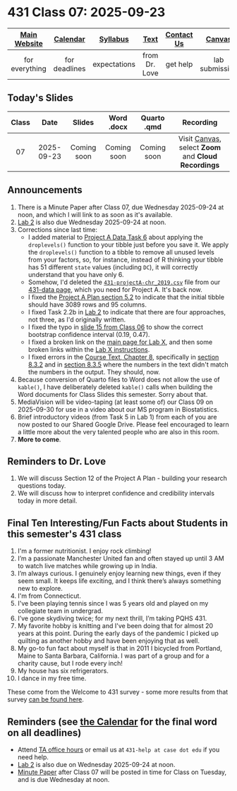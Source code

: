 # 431 Class 07: 2025-09-23

[Main Website](https://thomaselove.github.io/431-2025/) | [Calendar](https://thomaselove.github.io/431-2025/calendar.html) | [Syllabus](https://thomaselove.github.io/431-syllabus-2025/) | [Text](https://thomaselove.github.io/431-book/) | [Contact Us](https://thomaselove.github.io/431-2025/contact.html) | [Canvas](https://canvas.case.edu) | [Data and Code](https://github.com/THOMASELOVE/431-data)
:-----------: | :--------------: | :----------: | :---------: | :-------------: | :-----------: | :------------:
for everything | for deadlines | expectations | from Dr. Love | get help | lab submission | for downloads

## Today's Slides

Class | Date | Slides | Word .docx | Quarto .qmd | Recording
:---: | :--------: | :------: | :------: | :------: | :-------------:
07 | 2025-09-23 | Coming soon | Coming soon | Coming soon | Visit [Canvas](https://canvas.case.edu/), select **Zoom** and **Cloud Recordings**

<!-- 

07 | 2025-09-23 | **[Slides 07](https://thomaselove.github.io/431-slides-2025/class07.html)** | **[Word 07](https://thomaselove.github.io/431-slides-2025/class07w.docx)** | **[Code 07](https://github.com/THOMASELOVE/431-slides-2025/blob/main/class07.qmd)** | Visit [Canvas](https://canvas.case.edu/), select **Zoom** and **Cloud Recordings**

-->

## Announcements

1. There is a Minute Paper after Class 07, due Wednesday 2025-09-24 at noon, and which I will link to as soon as it's available.
2. [Lab 2](https://github.com/THOMASELOVE/431-labs-2025/tree/main/lab2) is also due Wednesday 2025-09-24 at noon.
3. Corrections since last time:
    - I added material to [Project A Data Task 6](https://thomaselove.github.io/431-projectA-2025/data.html#data-task-6.-re-order-variables-drop-extraneous-factor-levels-then-save-the-final-chr_2025-tibble) about applying the `droplevels()` function to your tibble just before you save it. We apply the `droplevels()` function to a tibble to remove all unused levels from your factors, so, for instance, instead of R thinking your tibble has 51 different `state` values (including `DC`), it will correctly understand that you have only 6.
    - Somehow, I'd deleted the [`431-projectA-chr_2019.csv`](https://raw.githubusercontent.com/THOMASELOVE/431-data/refs/heads/main/data/431-projectA-chr_2019.csv) file from our [431-data page](https://github.com/THOMASELOVE/431-data), which you need for Project A. It's back now.
    - I fixed the [Project A Plan section 5.2](https://thomaselove.github.io/431-projectA-2025/plan.html#section-2.-data-ingest) to indicate that the initial tibble should have 3089 rows and 95 columns.
    - I fixed Task 2.2b in [Lab 2](https://github.com/THOMASELOVE/431-labs-2025/tree/main/lab2) to indicate that there are four approaches, not three, as I'd originally written.
    - I fixed the typo in [slide 15 from Class 06](https://thomaselove.github.io/431-slides-2025/class06.html#/what-to-do-about-outliers-13) to show the correct bootstrap confidence interval (0.19, 0.47).
    - I fixed a broken link on the [main page for Lab X](https://github.com/THOMASELOVE/431-labs-2025/tree/main/labX), and then some broken links within the [Lab X instructions](https://github.com/THOMASELOVE/431-labs-2025/tree/main/labX).
    - I fixed errors in the [Course Text, Chapter 8](https://thomaselove.github.io/431-book/08_moregroups.html), specifically in [section 8.3.2](https://thomaselove.github.io/431-book/08_moregroups.html#estimate-means-at-each-level-from-model) and in [section 8.3.5](https://thomaselove.github.io/431-book/08_moregroups.html#pairwise-comparisons-using-holm-method) where the numbers in the text didn't match the numbers in the output. They should, now.
5. Because conversion of Quarto files to Word does not allow the use of `kable()`, I have deliberately deleted `kable()` calls when building the Word documents for Class Slides this semester. Sorry about that.
6. MediaVision will be video-taping (at least some of) our Class 09 on 2025-09-30 for use in a video about our MS program in Biostatistics.
7. Brief introductory videos (from Task 5 in Lab 1) from each of you are now posted to our Shared Google Drive. Please feel encouraged to learn a little more about the very talented people who are also in this room.
8. **More to come**.

## Reminders to Dr. Love

1. We will discuss Section 12 of the Project A Plan - building your research questions today.
2. We will discuss how to interpret confidence and credibility intervals today in more detail.

## Final Ten Interesting/Fun Facts about Students in this semester's 431 class

1. I'm a former nutritionist. I enjoy rock climbing!
2. I’m a passionate Manchester United fan and often stayed up until 3 AM to watch live matches while growing up in India.
3. I’m always curious. I genuinely enjoy learning new things, even if they seem small. It keeps life exciting, and I think there’s always something new to explore.
4. I'm from Connecticut.
5. I've been playing tennis since I was 5 years old and played on my collegiate team in undergrad.
6. I’ve gone skydiving twice; for my next thrill, I’m taking PQHS 431.
7. My favorite hobby is knitting and I've been doing that for almost 20 years at this point. During the early days of the pandemic I picked up quilting as another hobby and have been enjoying that as well.
8. My go-to fun fact about myself is that in 2011 I bicycled from Portland, Maine to Santa Barbara, California. I was part of a group and for a charity cause, but I rode every inch!
9. My house has six refrigerators.
10. I dance in my free time.

These come from the Welcome to 431 survey - some more results from that survey [can be found here](https://github.com/THOMASELOVE/431-classes-2025/blob/main/class02/welcome_report.md).

## Reminders (see [the Calendar](https://thomaselove.github.io/431-2025/calendar.html) for the final word on all deadlines)

- Attend [TA office hours](https://thomaselove.github.io/431-2025/contact.html#ta-office-hours) or email us at `431-help at case dot edu` if you need help.     
- [Lab 2](https://github.com/THOMASELOVE/431-labs-2025/tree/main/lab2) is also due on Wednesday 2025-09-24 at noon.
- [Minute Paper](https://github.com/THOMASELOVE/431-minute-2025/tree/main) after Class 07 will be posted in time for Class on Tuesday, and is due Wednesday at noon.

